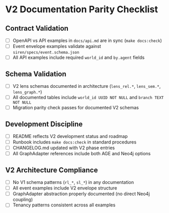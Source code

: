# V2 Documentation Parity Checklist

## Contract Validation
- [ ] OpenAPI vs API examples in `docs/api.md` are in sync (`make docs:check`)
- [ ] Event envelope examples validate against `siren/specs/event.schema.json`
- [ ] All API examples include required `world_id` and `by.agent` fields

## Schema Validation  
- [ ] V2 lens schemas documented in architecture (`lens_rel.*`, `lens_sem.*`, `lens_graph.*`)
- [ ] All documented tables include `world_id UUID NOT NULL` and `branch TEXT NOT NULL`
- [ ] Migration parity check passes for documented V2 schemas

## Development Discipline
- [ ] README reflects V2 development status and roadmap
- [ ] Runbook includes `make docs:check` in standard procedures
- [ ] CHANGELOG.md updated with V2 phase entries
- [ ] All GraphAdapter references include both AGE and Neo4j options

## V2 Architecture Compliance
- [ ] No V1 schema patterns (`rl_*`, `sl_*`) in any documentation
- [ ] All event examples include V2 envelope structure
- [ ] GraphAdapter abstraction properly documented (no direct Neo4j coupling)
- [ ] Tenancy patterns consistent across all examples